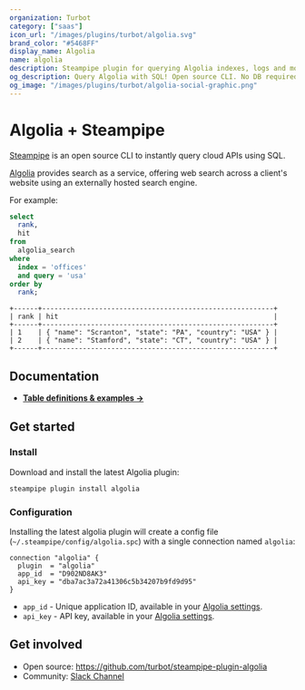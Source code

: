 ```yaml
---
organization: Turbot
category: ["saas"]
icon_url: "/images/plugins/turbot/algolia.svg"
brand_color: "#5468FF"
display_name: Algolia
name: algolia
description: Steampipe plugin for querying Algolia indexes, logs and more.
og_description: Query Algolia with SQL! Open source CLI. No DB required.
og_image: "/images/plugins/turbot/algolia-social-graphic.png"
---
```


# Algolia + Steampipe

[Steampipe](https://steampipe.io) is an open source CLI to instantly query cloud APIs using SQL.

[Algolia](https://algolia.com) provides search as a service, offering web search across a client's website using an externally hosted search engine.

For example:

```sql
select
  rank,
  hit
from
  algolia_search
where
  index = 'offices'
  and query = 'usa'
order by
  rank;
```

```
+------+---------------------------------------------------------+
| rank | hit                                                     |
+------+---------------------------------------------------------+
| 1    | { "name": "Scranton", "state": "PA", "country": "USA" } |
| 2    | { "name": "Stamford", "state": "CT", "country": "USA" } |
+------+---------------------------------------------------------+
```

## Documentation

- **[Table definitions & examples →](/plugins/turbot/algolia/tables)**

## Get started

### Install

Download and install the latest Algolia plugin:

```bash
steampipe plugin install algolia
```

### Configuration

Installing the latest algolia plugin will create a config file (`~/.steampipe/config/algolia.spc`) with a single connection named `algolia`:

```hcl
connection "algolia" {
  plugin  = "algolia"
  app_id  = "D902ND8AK3"
  api_key = "dba7ac3a72a41306c5b34207b9fd9d95"
}
```

* `app_id` - Unique application ID, available in your [Algolia settings](https://algolia.io/settings/edit).
* `api_key` - API key, available in your [Algolia settings](https://algolia.io/settings/edit).

## Get involved

* Open source: https://github.com/turbot/steampipe-plugin-algolia
* Community: [Slack Channel](https://steampipe.io/community/join)
